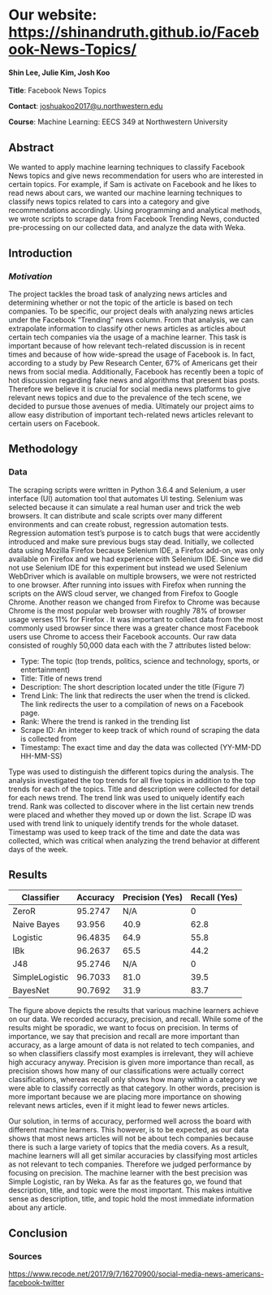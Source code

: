 # Our website: https://shinandruth.github.io/Facebook-News-Topics/

#### Shin Lee, Julie Kim, Josh Koo

**Title**: Facebook News Topics

**Contact**: joshuakoo2017@u.northwestern.edu

**Course**: Machine Learning: EECS 349 at Northwestern University

## Abstract
We wanted to apply machine learning techniques to classify Facebook News topics and give news recommendation for users who are interested in certain topics. For example, if Sam is activate on Facebook and he likes to read news about cars, we wanted our machine learning techniques to classify news topics related to cars into a category and give recommendations accordingly. Using programming and analytical methods, we wrote scripts to scrape data from Facebook Trending News, conducted pre-processing on our collected data, and analyze the data with Weka.  

## Introduction
### *Motivation*
The project tackles the broad task of analyzing news articles and determining whether or not the topic of the article is based on tech companies. To be specific, our project deals with analyzing news articles under the Facebook “Trending” news column. From that analysis, we can extrapolate information to classify other news articles as articles about certain tech companies via the usage of a machine learner. This task is important because of how relevant tech-related discussion is in recent times and because of how wide-spread the usage of Facebook is. In fact, according to a study by Pew Research Center, 67% of Americans get their news from social media. Additionally, Facebook has recently been a topic of hot discussion regarding fake news and algorithms that present bias posts. Therefore we believe it is crucial for social media news platforms to give relevant news topics and due to the prevalence of the tech scene, we decided to pursue those avenues of media. Ultimately our project aims to allow easy distribution of important tech-related news articles relevant to certain users on Facebook.   

## Methodology
### Data

The scraping scripts were written in Python 3.6.4 and Selenium, a user interface (UI) automation tool that automates UI testing. Selenium was selected because it can simulate a real human user and trick the web browsers. It can distribute and scale scripts over many different environments and can create robust, regression automation tests. Regression automation test’s purpose is to catch bugs that were accidently introduced and make sure previous bugs stay dead. Initially, we collected data using Mozilla Firefox because Selenium IDE, a Firefox add-on, was only available on Firefox and we had experience with Selenium IDE. Since we did not use Selenium IDE for this experiment but instead we used Selenium WebDriver which is available on multiple browsers, we were not restricted to one browser.  After running into issues with Firefox when running the scripts on the AWS cloud server, we changed from Firefox to Google Chrome. Another reason we changed from Firefox to Chrome was because Chrome is the most popular web browser with roughly 78% of browser usage verses 11% for Firefox . It was important to collect data from the most commonly used browser since there was a greater chance most Facebook users use Chrome to access their Facebook accounts. Our raw data consisted of roughly 50,000 data each with the 7 attributes listed below:
*	Type: The topic (top trends, politics, science and technology, sports, or entertainment)
*	Title: Title of news trend
*	Description: The short description located under the title (Figure 7)
*	Trend Link: The link that redirects the user when the trend is clicked. The link redirects the user to a compilation of news on a Facebook page. 
*	Rank: Where the trend is ranked in the trending list
*	Scrape ID: An integer to keep track of which round of scraping the data is collected from
*	Timestamp: The exact time and day the data was collected (YY-MM-DD HH-MM-SS)

Type was used to distinguish the different topics during the analysis. The analysis investigated the top trends for all five topics in addition to the top trends for each of the topics. Title and description were collected for detail for each news trend. The trend link was used to uniquely identify each trend. Rank was collected to discover where in the list certain new trends were placed and whether they moved up or down the list. Scrape ID was used with trend link to uniquely identify trends for the whole dataset. Timestamp was used to keep track of the time and date the data was collected, which was critical when analyzing the trend behavior at different days of the week.

## Results

| Classifier | Accuracy | Precision (Yes) | Recall (Yes) |
| --- | --- | --- | ---|
| ZeroR | 95.2747 | N/A | 0 |
| Naive Bayes | 93.956 | 40.9 | 62.8 |
| Logistic | 96.4835 | 64.9 | 55.8 |
| IBk | 96.2637 | 65.5 | 44.2 |
| J48 | 95.2746  | N/A | 0 |
| SimpleLogistic | 96.7033 | 81.0 | 39.5 |
| BayesNet | 90.7692 | 31.9 | 83.7 |

The figure above depicts the results that various machine learners achieve on our data. We recorded accuracy, precision, and recall. While some of the results might be sporadic, we want to focus on precision. In terms of importance, we say that precision and recall are more important than accuracy, as a large amount of data is not related to tech companies, and so when classifiers classify most examples is irrelevant, they will achieve high accuracy anyway. Precision is given more importance than recall, as precision shows how many of our classifications were actually correct classifications, whereas recall only shows how many within a category we were able to classify correctly as that category. In other words, precision is more important because we are placing more importance on showing relevant news articles, even if it might lead to fewer news articles.

Our solution, in terms of accuracy, performed well across the board with different machine learners. This however, is to be expected, as our data shows that most news articles will not be about tech companies because there is such a large variety of topics that the media covers. As a result, machine learners will all get similar accuracies by classifying most articles as not relevant to tech companies. Therefore we judged performance by focusing on precision. The machine learner with the best precision was Simple Logistic, ran by Weka. As far as the features go, we found that description, title, and topic were the most important. This makes intuitive sense as description, title, and topic hold the most immediate information about any article.


## Conclusion

### Sources
https://www.recode.net/2017/9/7/16270900/social-media-news-americans-facebook-twitter



